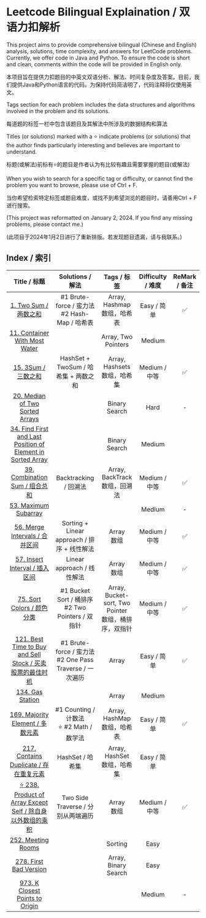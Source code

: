 # Leetcode Bilingual Explaination / 双语力扣解析

This project aims to provide comprehensive bilingual (Chinese and English) analysis, solutions, time complexity, and answers for LeetCode problems. Currently, we offer code in Java and Python. To ensure the code is short and clean, comments within the code will be provided in English only.

本项目旨在提供力扣题目的中英文双语分析、解法、时间复杂度及答案。目前，我们提供Java和Python语言的代码。为保持代码简洁明了，代码注释将仅使用英文。

Tags section for each problem includes the data structures and algorithms involved in the problem and its solutions.

每道题的标签一栏中包含该题目及其解法中所涉及的数据结构和算法

Titles (or solutions) marked with a ⭐️ indicate problems (or solutions) that the author finds particularly interesting and believes are important to understand.

标题(或解法)前标有⭐️的题目是作者认为有比较有趣且需要掌握的题目(或解法)

When you wish to search for a specific tag or difficulty, or cannot find the problem you want to browse, please use of Ctrl + F.

当你希望检索特定标签或题目难度，或找不到希望浏览的题目时，请善用Ctrl + F进行搜索。

(This project was reformatted on January 2, 2024. If you find any missing problems, please contact me.)

(此项目于2024年1月2日进行了重新排版。若发现题目遗漏，请与我联系。)

## Index / 索引

|                                                             Title / 标题                                                             |                        Solutions / 解法                        |                        Tags / 标签                        | Difficulty / 难度 | ReMark / 备注 |
| :-----------------------------------------------------------------------------------------------------------------------------------: | :------------------------------------------------------------: | :-------------------------------------------------------: | :---------------: | :-----------: |
|                                            [1. Two Sum / 两数之和](/Solution/0001_Two_Sum.md)                                            |       #1 Brute-force / 蛮力法<br />#2 Hash-Map / 哈希表       |             Array, Hashmap<br />数组，哈希表             |    Easy / 简单    |      ✅      |
|                               [11. Container With Most Water](/Solution/0011_Container_With_Most_Water.md)                               |                                                                |                    Array, Two Pointers                    |      Medium      |              |
|                                              [15. 3Sum / 三数之和](/Solution/0015_3Sum.md)                                              |              HashSet + TwoSum / 哈希集 + 两数之和              |             Array, Hashsets<br />数组，哈希集             |   Medium / 中等   |      ✅      |
|                                  [20. Median of Two Sorted Arrays](/Solution/0020_Valid_Parenthesis.md)                                  |                                                                |                       Binary Search                       |       Hard       |       -       |
| [34. Find First and Last Position of Element in Sorted Array](/Solution/0034_Find_First_and_Last_Position_of_Element_in_Sorted_Array.md) |                                                                |                       Binary Search                       |      Medium      |              |
|                                   [39. Combination Sum / 组合总和](/Solution/0039_Combination_Sum.md)                                   |                     Backtracking / 回溯法                     |            Array, BackTrack<br />数组，回溯法            |   Medium / 中等   |      ✅      |
|                                        [53. Maximum Subarray](Solution/0053_Maximum_Subarray.md)                                        |                                                                |                                                          |      Medium      |       -       |
|                                   [56. Merge Intervals / 合并区间](/Solution/0056_Merge_Intervals.md)                                   |          Sorting + Linear approach / 排序 + 线性解法          |                      Array<br />数组                      |   Medium / 中等   |      ✅      |
|                                   [57. Insert Interval / 插入区间](/Solution/0057_Insert_Interval.md)                                   |                   Linear approach / 线性解法                   |                      Array<br />数组                      |   Medium / 中等   |      ✅      |
|                                       [75. Sort Colors / 颜色分类](/Solution/0075_Sort_Colors.md)                                       |     #1 Bucket Sort / 桶排序<br />#2 Two Pointers / 双指针     | Array, Bucket-sort, Two Pointer<br />数组，桶排序，双指针 |   Medium / 中等   |      ✅      |
|              [121. Best Time to Buy and Sell Stock / 买卖股票的最佳时机](/Solution/0121_Best_Time_to_Buy_and_Sell_Stock.md)              | #1 Brute-force / 蛮力法<br />#2 One Pass Traverse / 一次遍历 |                           Array                           |    Easy / 简单    |      ✅      |
|                                            [134. Gas Station](/Solution/0134_Gas_Station.md)                                            |                                                                |                           Array                           |      Medium      |              |
|                                  [169. Majority Element / 多数元素](/Solution/0169_Majority_Element.md)                                  |       #1 Counting / 计数法<br />⭐️ #2 Math / 数学法       |             Array, HashMap<br />数组，哈希表             |    Easy / 简单    |      ✅      |
|                              [217. Contains Duplicate / 存在重复元素](/Solution/0217_Contains_Duplicate.md)                              |                        HashSet / 哈希集                        |             Array, HashSet<br />数组，哈希集             |    Easy / 简单    |              |
|             [⭐️ 238. Product of Array Except Self / 除自身以外数组的乘积](/Solution/0238_Product_of_Array_Except_Self.md)             |               Two Side Traverse / 分别从两端遍历               |                      Array<br />数组                      |   Medium / 中等   |      ✅      |
|                                          [252. Meeting Rooms](/Solution/0252_Meeting_Rooms.md)                                          |                                                                |                          Sorting                          |       Easy       |              |
|                                      [278. First Bad Version](/Solution/0278_First_Bad_Version.md)                                      |                                                                |                   Array, Binary Search                   |       Easy       |              |
|                              [973. K Closest Points to Origin](/Solution/0973_K_Close_Points_To_Origin.md)                              |                                                                |                                                          |      Medium      |       -       |
